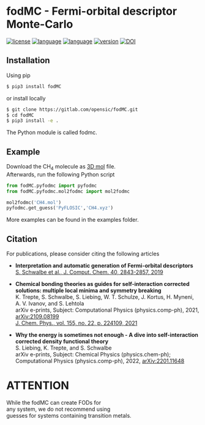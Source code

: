 # fodMC - Fermi-orbital descriptor Monte-Carlo 
[![license](https://img.shields.io/badge/license-APACHE2-green)](https://www.apache.org/licenses/LICENSE-2.0)
[![language](https://img.shields.io/badge/language-Fortran90-red)](https://www.fortran90.org/)
[![language](https://img.shields.io/badge/language-Python3-blue)](https://www.python.org/)
[![version](https://img.shields.io/badge/version-1.1.1-lightgrey)](https://gitlab.com/opensic/fodMC/-/blob/main/README.md)
[![DOI](https://zenodo.org/badge/DOI/10.5281/zenodo.6326392.svg)](https://doi.org/10.5281/zenodo.6326392)


## Installation
Using pip
```bash 
$ pip3 install fodMC
```
or install locally
```bash 
$ git clone https://gitlab.com/opensic/fodMC.git
$ cd fodMC
$ pip3 install -e .
```

The Python module is called fodmc. 

## Example   
Download the CH<sub>4</sub> molecule as [3D mol](http://www.chemspider.com/Chemical-Structure.291.html) file.       
Afterwards, run the following Python script      
```python
from fodMC.pyfodmc import pyfodmc
from fodMC.pyfodmc.mol2fodmc import mol2fodmc

mol2fodmc('CH4.mol')
pyfodmc.get_guess('PyFLOSIC','CH4.xyz')
```

More examples can be found in the examples folder.


## Citation
For publications, please consider citing the following articles        

- **Interpretation and automatic generation of Fermi-orbital descriptors**         
    [S. Schwalbe et al., J. Comput. Chem. 40, 2843-2857, 2019](https://onlinelibrary.wiley.com/doi/full/10.1002/jcc.26062)

- **Chemical bonding theories as guides for self-interaction corrected solutions: multiple local minima and symmetry breaking**      
    K. Trepte, S. Schwalbe, S. Liebing, W. T. Schulze, J. Kortus, H. Myneni, A. V. Ivanov, and S. Lehtola    
    arXiv e-prints, Subject: Computational Physics (physics.comp-ph), 2021, [arXiv:2109.08199](https://arxiv.org/abs/2109.08199)     
    [J. Chem. Phys., vol. 155, no. 22, p. 224109, 2021](https://doi.org/10.1063/5.0071796)

- **Why the energy is sometimes not enough - A dive into self-interaction corrected density functional theory**     
   S. Liebing, K. Trepte, and S. Schwalbe      
    arXiv e-prints, Subject: Chemical Physics (physics.chem-ph); Computational Physics (physics.comp-ph), 2022, [arXiv:2201.11648](https://arxiv.org/abs/2201.11648)    


# ATTENTION
While the fodMC can create FODs for      
any system, we do not recommend using       
guesses for systems containing transition metals.
